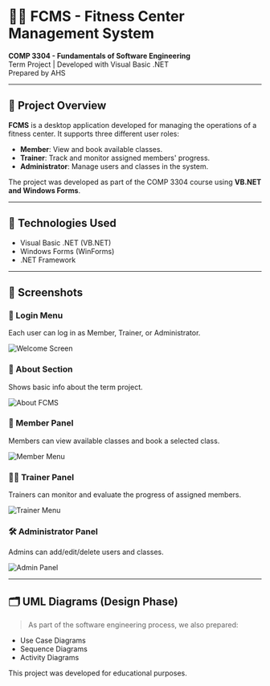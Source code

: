 # 🏋️‍♂️ FCMS - Fitness Center Management System

**COMP 3304 - Fundamentals of Software Engineering**  
Term Project | Developed with Visual Basic .NET  
Prepared by AHS

---

## 📌 Project Overview

**FCMS** is a desktop application developed for managing the operations of a fitness center. It supports three different user roles:

- **Member**: View and book available classes.
- **Trainer**: Track and monitor assigned members' progress.
- **Administrator**: Manage users and classes in the system.

The project was developed as part of the COMP 3304 course using **VB.NET and Windows Forms**.

---

## 🔧 Technologies Used

- Visual Basic .NET (VB.NET)
- Windows Forms (WinForms)
- .NET Framework

---

## 📸 Screenshots

### 🔐 Login Menu
Each user can log in as Member, Trainer, or Administrator.

![Welcome Screen]("https://hizliresim.com/dvimn75")

### 📖 About Section
Shows basic info about the term project.

![About FCMS](/mnt/data/Ekran%20Resmi%202025-06-29%2022.09.03.png)

### 👤 Member Panel
Members can view available classes and book a selected class.

![Member Menu](/mnt/data/Ekran%20Resmi%202025-06-29%2022.09.10.png)

### 🧑‍🏫 Trainer Panel
Trainers can monitor and evaluate the progress of assigned members.

![Trainer Menu](/mnt/data/Ekran%20Resmi%202025-06-29%2022.09.17.png)

### 🛠️ Administrator Panel
Admins can add/edit/delete users and classes.

![Admin Panel](/mnt/data/Ekran%20Resmi%202025-06-29%2022.09.17.png)

---

## 🗂 UML Diagrams (Design Phase)

> As part of the software engineering process, we also prepared:
- Use Case Diagrams
- Sequence Diagrams
- Activity Diagrams

This project was developed for educational purposes.
